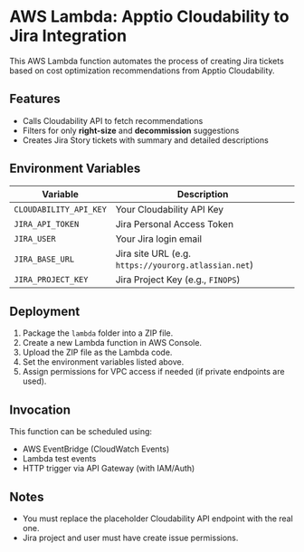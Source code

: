 # AWS Lambda: Apptio Cloudability to Jira Integration

This AWS Lambda function automates the process of creating Jira tickets based on cost optimization recommendations from Apptio Cloudability.

## Features

- Calls Cloudability API to fetch recommendations
- Filters for only **right-size** and **decommission** suggestions
- Creates Jira Story tickets with summary and detailed descriptions

## Environment Variables

| Variable               | Description                                          |
|------------------------|------------------------------------------------------|
| `CLOUDABILITY_API_KEY` | Your Cloudability API Key                            |
| `JIRA_API_TOKEN`       | Jira Personal Access Token                           |
| `JIRA_USER`            | Your Jira login email                                |
| `JIRA_BASE_URL`        | Jira site URL (e.g. `https://yourorg.atlassian.net`) |
| `JIRA_PROJECT_KEY`     | Jira Project Key (e.g., `FINOPS`)                    |

## Deployment

1. Package the `lambda` folder into a ZIP file.
2. Create a new Lambda function in AWS Console.
3. Upload the ZIP file as the Lambda code.
4. Set the environment variables listed above.
5. Assign permissions for VPC access if needed (if private endpoints are used).

## Invocation

This function can be scheduled using:
- AWS EventBridge (CloudWatch Events)
- Lambda test events
- HTTP trigger via API Gateway (with IAM/Auth)

## Notes

- You must replace the placeholder Cloudability API endpoint with the real one.
- Jira project and user must have create issue permissions.

